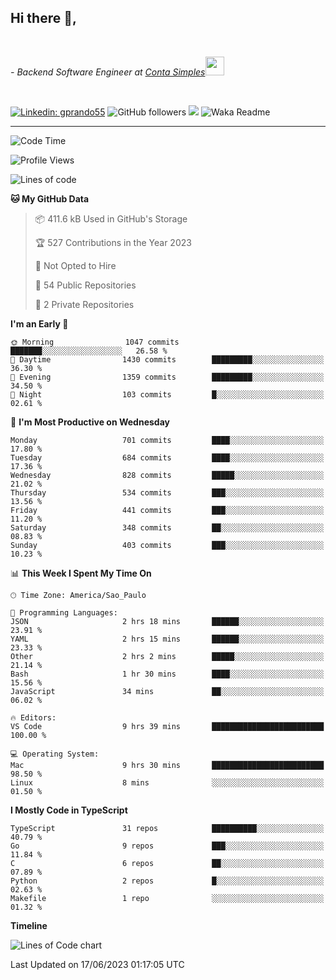<h2>Hi there  👋,</h2> </br>

<p><em>- Backend Software Engineer at <a href="https://contasimples.com">Conta Simples</a><img src="https://media.giphy.com/media/WUlplcMpOCEmTGBtBW/giphy.gif" width="30"> 
</em></p></br>


[![Linkedin: gprando55](https://img.shields.io/badge/-gprando55-blue?style=flat-square&logo=Linkedin&logoColor=white&link=https://www.linkedin.com/in/prandogabriel/)](https://www.linkedin.com/in/prandogabriel)
![GitHub followers](https://img.shields.io/github/followers/prandogabriel?label=Follow&style=social)
![](https://visitor-badge.glitch.me/badge?page_id=prandogabriel.prandogabriel)
![Waka Readme](https://github.com/prandogabriel/prandogabriel/workflows/Waka%20Readme/badge.svg)

---
<!--START_SECTION:waka-->
![Code Time](http://img.shields.io/badge/Code%20Time-2%2C446%20hrs%2041%20mins-blue)

![Profile Views](http://img.shields.io/badge/Profile%20Views-27-blue)

![Lines of code](https://img.shields.io/badge/From%20Hello%20World%20I%27ve%20Written-3.1%20million%20lines%20of%20code-blue)

**🐱 My GitHub Data** 

> 📦 411.6 kB Used in GitHub's Storage 
 > 
> 🏆 527 Contributions in the Year 2023
 > 
> 🚫 Not Opted to Hire
 > 
> 📜 54 Public Repositories 
 > 
> 🔑 2 Private Repositories 
 > 
**I'm an Early 🐤** 

```text
🌞 Morning                1047 commits        ███████░░░░░░░░░░░░░░░░░░   26.58 % 
🌆 Daytime                1430 commits        █████████░░░░░░░░░░░░░░░░   36.30 % 
🌃 Evening                1359 commits        █████████░░░░░░░░░░░░░░░░   34.50 % 
🌙 Night                  103 commits         █░░░░░░░░░░░░░░░░░░░░░░░░   02.61 % 
```
📅 **I'm Most Productive on Wednesday** 

```text
Monday                   701 commits         ████░░░░░░░░░░░░░░░░░░░░░   17.80 % 
Tuesday                  684 commits         ████░░░░░░░░░░░░░░░░░░░░░   17.36 % 
Wednesday                828 commits         █████░░░░░░░░░░░░░░░░░░░░   21.02 % 
Thursday                 534 commits         ███░░░░░░░░░░░░░░░░░░░░░░   13.56 % 
Friday                   441 commits         ███░░░░░░░░░░░░░░░░░░░░░░   11.20 % 
Saturday                 348 commits         ██░░░░░░░░░░░░░░░░░░░░░░░   08.83 % 
Sunday                   403 commits         ███░░░░░░░░░░░░░░░░░░░░░░   10.23 % 
```


📊 **This Week I Spent My Time On** 

```text
🕑︎ Time Zone: America/Sao_Paulo

💬 Programming Languages: 
JSON                     2 hrs 18 mins       ██████░░░░░░░░░░░░░░░░░░░   23.91 % 
YAML                     2 hrs 15 mins       ██████░░░░░░░░░░░░░░░░░░░   23.33 % 
Other                    2 hrs 2 mins        █████░░░░░░░░░░░░░░░░░░░░   21.14 % 
Bash                     1 hr 30 mins        ████░░░░░░░░░░░░░░░░░░░░░   15.56 % 
JavaScript               34 mins             ██░░░░░░░░░░░░░░░░░░░░░░░   06.02 % 

🔥 Editors: 
VS Code                  9 hrs 39 mins       █████████████████████████   100.00 % 

💻 Operating System: 
Mac                      9 hrs 30 mins       █████████████████████████   98.50 % 
Linux                    8 mins              ░░░░░░░░░░░░░░░░░░░░░░░░░   01.50 % 
```

**I Mostly Code in TypeScript** 

```text
TypeScript               31 repos            ██████████░░░░░░░░░░░░░░░   40.79 % 
Go                       9 repos             ███░░░░░░░░░░░░░░░░░░░░░░   11.84 % 
C                        6 repos             ██░░░░░░░░░░░░░░░░░░░░░░░   07.89 % 
Python                   2 repos             █░░░░░░░░░░░░░░░░░░░░░░░░   02.63 % 
Makefile                 1 repo              ░░░░░░░░░░░░░░░░░░░░░░░░░   01.32 % 
```



**Timeline**

![Lines of Code chart](https://raw.githubusercontent.com/prandogabriel/prandogabriel/master/assets/bar_graph.png)


 Last Updated on 17/06/2023 01:17:05 UTC
<!--END_SECTION:waka-->
